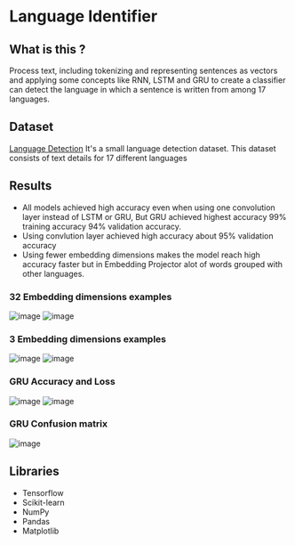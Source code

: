 # Language Identifier

## What is this ?
Process text, including tokenizing and representing sentences as vectors and applying some concepts like RNN, LSTM and GRU to create a classifier can detect the language in which a sentence is written from among 17 languages.

## Dataset
[Language Detection](https://www.kaggle.com/basilb2s/language-detection) It's a small language detection dataset. This dataset consists of text details for 17 different languages

## Results
- All models achieved high accuracy even when using one convolution layer instead of LSTM or GRU, But GRU achieved highest accuracy 99% training accuracy 94% validation accuracy.
- Using convlution layer achieved high accuracy about 95% validation accuracy  
- Using fewer embedding dimensions makes the model reach high accuracy faster but in Embedding Projector alot of words grouped with other languages.


### 32 Embedding dimensions examples

![image](https://user-images.githubusercontent.com/40635600/154850829-83a647c9-cb9f-4309-a70f-30b56f2aa672.png)
![image](https://user-images.githubusercontent.com/40635600/154850851-52c50dba-9e70-43ce-94fb-71d0b78e587f.png)

### 3 Embedding dimensions examples

![image](https://user-images.githubusercontent.com/40635600/154851278-204897f7-b175-49ad-bc5a-1de80b4c0118.png)
![image](https://user-images.githubusercontent.com/40635600/154851317-3983482c-8d54-41b2-8240-ab300c5c75f9.png)

### GRU Accuracy and Loss
![image](https://user-images.githubusercontent.com/40635600/154859735-b9300311-36d6-4111-aeab-ed85f4bb2c6c.png) ![image](https://user-images.githubusercontent.com/40635600/154859778-71eaa682-e989-47c7-9559-f893f3fd7136.png)


### GRU Confusion matrix
![image](https://user-images.githubusercontent.com/40635600/154859743-0e2b42d9-d673-47ab-824f-c2952582663c.png)


## Libraries
- Tensorflow
- Scikit-learn
- NumPy
- Pandas
- Matplotlib
